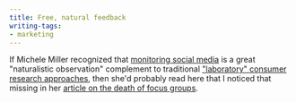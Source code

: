 ```yaml
---
title: Free, natural feedback
writing-tags:
- marketing
---
```


If Michele Miller recognized that [monitoring social media][1] is a great "naturalistic observation" complement to traditional ["laboratory" consumer research approaches][2], then she'd probably read here that I noticed that missing in her [article on the death of focus groups][3].

   [1]: http://www.blogmonitor.com/
   [2]: http://www.brandflakesforbreakfast.com/2006/10/research-crisis-who-cares.html
   [3]: http://www.inc.com/resources/marketing/articles/20061001/miller.html
